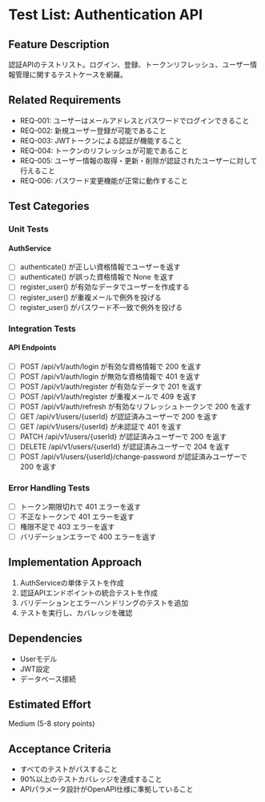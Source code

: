 # Test List: Authentication API

## Feature Description
認証APIのテストリスト。ログイン、登録、トークンリフレッシュ、ユーザー情報管理に関するテストケースを網羅。

## Related Requirements
- REQ-001: ユーザーはメールアドレスとパスワードでログインできること
- REQ-002: 新規ユーザー登録が可能であること
- REQ-003: JWTトークンによる認証が機能すること
- REQ-004: トークンのリフレッシュが可能であること
- REQ-005: ユーザー情報の取得・更新・削除が認証されたユーザーに対して行えること
- REQ-006: パスワード変更機能が正常に動作すること

## Test Categories

### Unit Tests

#### AuthService
- [ ] authenticate() が正しい資格情報でユーザーを返す
- [ ] authenticate() が誤った資格情報で None を返す
- [ ] register_user() が有効なデータでユーザーを作成する
- [ ] register_user() が重複メールで例外を投げる
- [ ] register_user() がパスワード不一致で例外を投げる

### Integration Tests

#### API Endpoints
- [ ] POST /api/v1/auth/login が有効な資格情報で 200 を返す
- [ ] POST /api/v1/auth/login が無効な資格情報で 401 を返す
- [ ] POST /api/v1/auth/register が有効なデータで 201 を返す
- [ ] POST /api/v1/auth/register が重複メールで 409 を返す
- [ ] POST /api/v1/auth/refresh が有効なリフレッシュトークンで 200 を返す
- [ ] GET /api/v1/users/{userId} が認証済みユーザーで 200 を返す
- [ ] GET /api/v1/users/{userId} が未認証で 401 を返す
- [ ] PATCH /api/v1/users/{userId} が認証済みユーザーで 200 を返す
- [ ] DELETE /api/v1/users/{userId} が認証済みユーザーで 204 を返す
- [ ] POST /api/v1/users/{userId}/change-password が認証済みユーザーで 200 を返す

### Error Handling Tests

- [ ] トークン期限切れで 401 エラーを返す
- [ ] 不正なトークンで 401 エラーを返す
- [ ] 権限不足で 403 エラーを返す
- [ ] バリデーションエラーで 400 エラーを返す

## Implementation Approach
1. AuthServiceの単体テストを作成
2. 認証APIエンドポイントの統合テストを作成
3. バリデーションとエラーハンドリングのテストを追加
4. テストを実行し、カバレッジを確認

## Dependencies
- Userモデル
- JWT設定
- データベース接続

## Estimated Effort
Medium (5-8 story points)

## Acceptance Criteria
- すべてのテストがパスすること
- 90%以上のテストカバレッジを達成すること
- APIパラメータ設計がOpenAPI仕様に準拠していること
